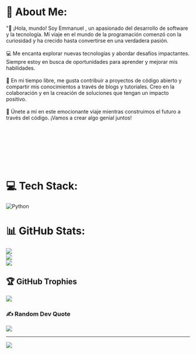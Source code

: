 # 💫 About Me:
"👋 ¡Hola, mundo! Soy Emmanuel , un apasionado del desarrollo de software y la tecnología. Mi viaje en el mundo de la programación comenzó con la curiosidad y ha crecido hasta convertirse en una verdadera pasión.<br><br>💻 Me encanta explorar nuevas tecnologías y abordar desafíos impactantes. Siempre estoy en busca de oportunidades para aprender y mejorar mis habilidades.<br><br>🌟 En mi tiempo libre, me gusta contribuir a proyectos de código abierto y compartir mis conocimientos a través de blogs y tutoriales. Creo en la colaboración y en la creación de soluciones que tengan un impacto positivo.<br><br>🚀 Únete a mí en este emocionante viaje mientras construimos el futuro a través del código. ¡Vamos a crear algo genial juntos!<br><br><br><br><br><br><br><br>

# 💻 Tech Stack:
![Python](https://img.shields.io/badge/python-3670A0?style=for-the-badge&logo=python&logoColor=ffdd54)
# 📊 GitHub Stats:
![](https://github-readme-stats.vercel.app/api?username=pablinow&theme=synthwave&hide_border=false&include_all_commits=true&count_private=false)<br/>
![](https://github-readme-streak-stats.herokuapp.com/?user=pablinow&theme=synthwave&hide_border=false)<br/>
![](https://github-readme-stats.vercel.app/api/top-langs/?username=pablinow&theme=synthwave&hide_border=false&include_all_commits=true&count_private=false&layout=compact)

## 🏆 GitHub Trophies
![](https://github-profile-trophy.vercel.app/?username=pablinow&theme=radical&no-frame=false&no-bg=false&margin-w=4)

### ✍️ Random Dev Quote
![](https://quotes-github-readme.vercel.app/api?type=horizontal&theme=radical)

---
[![](https://visitcount.itsvg.in/api?id=pablinow&icon=0&color=0)](https://visitcount.itsvg.in)

<!-- Proudly created with GPRM ( https://gprm.itsvg.in ) -->
